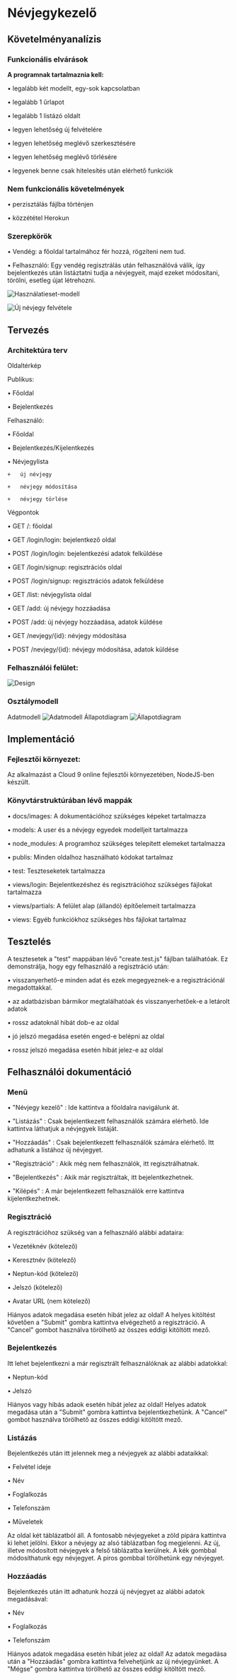 # Névjegykezelő

## Követelményanalízis

### Funkcionális elvárások
**A programnak tartalmaznia kell:**

•	legalább két modellt, egy-sok kapcsolatban

•	legalább 1 űrlapot

•	legalább 1 listázó oldalt

•	legyen lehetőség új felvételére

•	legyen lehetőség meglévő szerkesztésére

•	legyen lehetőség meglévő törlésére

•	legyenek benne csak hitelesítés után elérhető funkciók

### Nem funkcionális követelmények
•	perzisztálás fájlba történjen

•	közzététel Herokun

### Szerepkörök
•	Vendég: a főoldal tartalmához fér hozzá, rögzíteni nem tud.

•	Felhasználó: Egy vendég regisztrálás után felhasználóvá válik, így bejelentkezés után listáztatni tudja a névjegyeit, majd ezeket módosítani, törölni, esetleg újat létrehozni.

![Használatieset-modell](docs/images/hasznalatesetidiagramm.png)

![Új névjegy felvétele](docs/images/nevjegyhozzaadasa.png)

## Tervezés

### Architektúra terv

Oldaltérkép

  Publikus:
  
  •	Főoldal
  
  •	Bejelentkezés
  
  Felhasználó:
  
  •	Főoldal
  
  •	Bejelentkezés/Kijelentkezés
  
  •	Névjegylista
  
    +	új névjegy
    
    +	névjegy módosítása
    
    +	névjegy törlése

Végpontok

•	GET /: főoldal

•	GET /login/login: bejelentkező oldal

•	POST /login/login: bejelentkezési adatok felküldése

•	GET /login/signup: regisztrációs oldal

•	POST /login/signup: regisztrációs adatok felküldése

•	GET /list: névjegylista oldal

•	GET /add: új névjegy hozzáadása

•	POST /add: új névjegy hozzáadása, adatok küldése

•	GET /nevjegy/{id}: névjegy módosítása

•	POST /nevjegy/{id}: névjegy módosítása, adatok küldése

### Felhasználói felület:
![Design](docs/images/design.png)

### Osztálymodell
  Adatmodell
    ![Adatmodell](docs/images/adatmodell.png)
  Állapotdiagram
    ![Állapotdiagram](docs/images/allapotdiagramm.png)

## Implementáció

### Fejlesztői környezet:
Az alkalmazást a Cloud 9 online fejlesztői környezetében, NodeJS-ben készült.

### Könyvtárstruktúrában lévő mappák
•	docs/images: A dokumentációhoz szükséges képeket tartalmazza

•	models: A user és a névjegy egyedek modelljeit tartalmazza

•	node_modules: A programhoz szükséges telepített elemeket tartalmazza

•	publis: Minden oldalhoz használható kódokat tartalmaz

•	test: Teszteseketek tartalmazza

•	views/login: Bejelentkezéshez és regisztrációhoz szükséges fájlokat tartalmazza

•	views/partials: A felület alap (állandó) építőelemeit tartalmazza

•	views: Egyéb funkciókhoz szükséges hbs fájlokat tartalmaz

## Tesztelés

A tesztesetek a "test" mappában lévő "create.test.js" fájlban találhatóak.
Ez demonstrálja, hogy egy felhasználó a regisztráció után:

•	visszanyerhető-e minden adat és ezek megegyeznek-e a regisztrációnál megadottakkal.

•	az adatbázisban bármikor megtalálhatóak és visszanyerhetőek-e a letárolt adatok

•	rossz adatoknál hibát dob-e az oldal

•	jó jelszó megadása esetén enged-e belépni az oldal

•	rossz jelszó megadása esetén hibát jelez-e az oldal

## Felhasználói dokumentáció
### Menü
•	"Névjegy kezelő" : Ide kattintva a főoldalra navigálunk át.

•	"Listázás" : Csak bejelentkezett felhasználók számára elérhető. Ide kattintva láthatjuk a névjegyek listáját.

•	"Hozzáadás" : Csak bejelentkezett felhasználók számára elérhető. Itt adhatunk a listához új névjegyet.

•	"Regisztráció" : Akik még nem felhasználók, itt regisztrálhatnak.

•	"Bejelentkezés" : Akik már regisztráltak, itt bejelentkezhetnek.

•	"Kilépés" : A már bejelentkezett felhasználók erre kattintva kijelentkezhetnek.


### Regisztráció
A regisztrációhoz szükség van a felhasználó alábbi adataira:

•	Vezetéknév (kötelező)

•	Keresztnév (kötelező)

•	Neptun-kód (kötelező)

•	Jelszó (kötelező)

•	Avatar URL (nem kötelező)

Hiányos adatok megadása esetén hibát jelez az oldal!
A helyes kitöltést követően a "Submit" gombra kattintva elvégezhető a regisztráció.
A "Cancel" gombot használva törölhető az összes eddigi kitöltött mező.

### Bejelentkezés
Itt lehet bejelentkezni a már regisztrált felhasználóknak az alábbi adatokkal:

•	Neptun-kód

•	Jelszó

Hiányos vagy hibás adaok esetén hibát jelez az oldal!
Helyes adatok megadása után a "Submit" gombra kattintva bejelentkezhetünk.
A "Cancel" gombot használva törölhető az összes eddigi kitöltött mező.

### Listázás
Bejelentkezés után itt jelennek meg a névjegyek az alábbi adataikkal:

•	Felvétel ideje

•	Név

• Foglalkozás

•	Telefonszám

•	Műveletek

Az oldal két táblázatból áll.
A fontosabb névjegyeket a zöld pipára kattintva ki lehet jelölni. Ekkor a névjegy az alsó táblázatban fog megjelenni.
Az új, illetve módosított névjegyek a felső táblázatba kerülnek.
A kék gombbal módosíthatunk egy névjegyet.
A piros gombbal törölhetünk egy névjegyet.

### Hozzáadás
Bejelentkezés után itt adhatunk hozzá új névjegyet az alábbi adatok megadásával:

•	Név

• Foglalkozás

•	Telefonszám

Hiányos adatok megadása esetén hibát jelez az oldal!
Az adatok megadása után a "Hozzáadás" gombra kattintva felvehetjünk az új névjegyünket.
A "Mégse" gombra kattintva törölhető az összes eddigi kitöltött mező.
